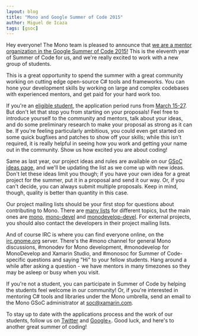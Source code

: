 ```yaml
---
layout: blog
title: "Mono and Google Summer of Code 2015"
author: Miguel de Icaza
tags: [gsoc]
---
```


Hey everyone! The Mono team is pleased to announce that [we are a
mentor organization in the Google Summer of Code
2015!](https://www.google-melange.com/gsoc/org2/google/gsoc2015/mono)
This is the eleventh year of Summer of Code for us, and we're really
excited to work with a new group of students.

This is a great opportunity to spend the summer with a great community
working on cutting edge open-source C# tools and frameworks. You can
hone your development skills by working on large and complex codebases
with experienced mentors, and get paid for your hard work too.

If you're an [eligible
student](https://www.google-melange.com/gsoc/document/show/gsoc_program/google/gsoc2015/help_page#2._Whos_eligible_to_participate_as_a),
the application period runs from [March
15-27](https://www.google-melange.com/gsoc/events/google/gsoc2015). But
don't let that stop you from starting on your proposals!  Feel free to
introduce yourself to the community and mentors, talk about your
ideas, and do some preliminary research to make your proposal as
strong as it can be. If you're feeling particularly ambitious, you
could even get started on some quick bugfixes and patches to show off
your skills; while this isn't required, it is really helpful in seeing
how you work and getting your name out in the community. Show us how
excited you are about coding!

Same as last year, our project ideas and rules are available on our
[GSoC ideas page](http://mono-project.com/Gsoc), and we'll be updating
the list as we come up with new ideas. Don't let these ideas limit you
though; if you have your own idea for a great project for the summer,
put it in a proposal and send it our way. Or, if you can't decide, you
can always submit multiple proposals. Keep in mind, though, quality is
better than quantity in this case.

Our project mailing lists should be your first stop for questions
about contributing to Mono. There are [many
lists](http://mono-project.com/Mailing_Lists) for different topics,
but the main ones are
[mono](http://lists.ximian.com/mailman/listinfo/mono-list),
[mono-devel](http://lists.ximian.com/mailman/listinfo/mono-devel-list)
and
[monodevelop-devel](http://lists.ximian.com/mailman/listinfo/monodevelop-devel-list). For
external projects, you should also contact the developers in their
project mailing lists.

And of course IRC is where you can find everyone online, on the
[irc.gnome.org](http://irc.gnome.org/) server. There's the #mono channel for general Mono
discussions, #monodev for Mono development, #monodevelop for
MonoDevelop and Xamarin Studio, and #monosoc for Summer of
Code-specific questions and saying "Hi" to your fellow students. Hang
around a while after asking a question - we have mentors in many
timezones so they may be asleep or busy when you visit.

If you're not a student, you can participate in Summer of Code by
helping the students feel welcome in our community! Or, if you're
interested in mentoring C# tools and libraries under the Mono
umbrella, send an email to the Mono GSoC administrator at
[soc@xamarin.com](mailto:soc@xamarin.com).

To stay up to date with the applications process and the work of our
students, follow us on [Twitter](https://twitter.com/monosoc) and
[Google+](https://plus.google.com/103975535372519150528/posts).  Good
luck, and here's to another great summer of coding!